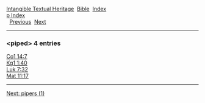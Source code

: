 [Intangible Textual Heritage](../../index)  [Bible](../index) 
[Index](index)   
[p Index](_p_)  
  [Previous](c08558)  [Next](c08560) 

------------------------------------------------------------------------

### &lt;piped&gt; 4 entries

[Co1 14:7](../kjv/co1014.htm#007)  
[Kg1 1:40](../kjv/kg1001.htm#040)  
[Luk 7:32](../kjv/luk007.htm#032)  
[Mat 11:17](../kjv/mat011.htm#017)  

------------------------------------------------------------------------

[Next: pipers (1)](c08560)
